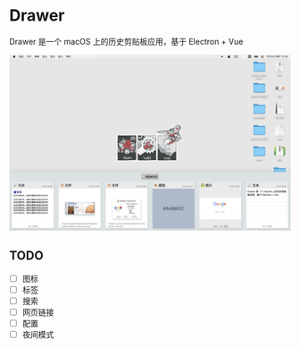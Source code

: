 # Drawer
Drawer 是一个 macOS 上的历史剪贴板应用，基于 Electron + Vue

![img-1](./img/img-1.png)

## TODO
- [ ] 图标
- [ ] 标签
- [ ] 搜索
- [ ] 网页链接
- [ ] 配置
- [ ] 夜间模式